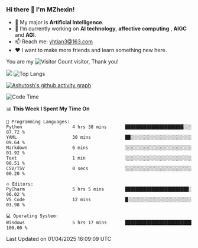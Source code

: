 ### Hi there 👋 I'm MZhexin!

- 💬 My major is **Artificial Intelligence**.
- 🔭 I’m currently working on **AI technology**, **affective computing** , **AIGC** and **AGI**.
- 📫 Reach me: <yhtian3@163.com>
- :heart: I want to make more friends and learn something new here.

You are my ![Visitor Count](https://profile-counter.glitch.me/MZhexin/count.svg) visitor, Thank you!

 ![](https://github-readme-stats.vercel.app/api?username=MZhexin&show_icons=true&theme=transparent) ![Top Langs](https://github-readme-stats.vercel.app/api/top-langs/?username=MZhexin&layout=compact&theme=tokyonight) 

[![Ashutosh's github activity graph](https://github-readme-activity-graph.vercel.app/graph?username=MZhexin)](https://github.com/ashutosh00710/github-readme-activity-graph)



<!--START_SECTION:waka-->
![Code Time](http://img.shields.io/badge/Code%20Time-313%20hrs%2052%20mins-blue)

📊 **This Week I Spent My Time On** 

```text
💬 Programming Languages: 
Python                   4 hrs 38 mins       ██████████████████████░░░   87.72 % 
YAML                     30 mins             ██░░░░░░░░░░░░░░░░░░░░░░░   09.64 % 
Markdown                 6 mins              ░░░░░░░░░░░░░░░░░░░░░░░░░   01.92 % 
Text                     1 min               ░░░░░░░░░░░░░░░░░░░░░░░░░   00.51 % 
CSV/TSV                  0 secs              ░░░░░░░░░░░░░░░░░░░░░░░░░   00.20 % 

🔥 Editors: 
PyCharm                  5 hrs 5 mins        ████████████████████████░   96.02 % 
VS Code                  12 mins             █░░░░░░░░░░░░░░░░░░░░░░░░   03.98 % 

💻 Operating System: 
Windows                  5 hrs 17 mins       █████████████████████████   100.00 % 
```


 Last Updated on 01/04/2025 16:09:09 UTC
<!--END_SECTION:waka-->



